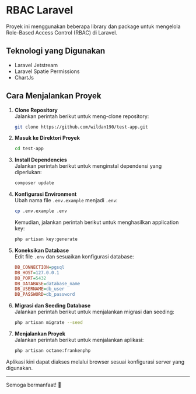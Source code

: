 # RBAC Laravel

Proyek ini menggunakan beberapa library dan package untuk mengelola Role-Based Access Control (RBAC) di Laravel.

## Teknologi yang Digunakan
- Laravel Jetstream
- Laravel Spatie Permissions
- ChartJs

## Cara Menjalankan Proyek

1. **Clone Repository**  
   Jalankan perintah berikut untuk meng-clone repository:
   ```sh
   git clone https://github.com/wildan190/test-app.git
   ```

2. **Masuk ke Direktori Proyek**  
   ```sh
   cd test-app
   ```

3. **Install Dependencies**  
   Jalankan perintah berikut untuk menginstal dependensi yang diperlukan:
   ```sh
   composer update
   ```

4. **Konfigurasi Environment**  
   Ubah nama file `.env.example` menjadi `.env`:
   ```sh
   cp .env.example .env
   ```

   Kemudian, jalankan perintah berikut untuk menghasilkan application key:
   ```sh
   php artisan key:generate
   ```

5. **Koneksikan Database**  
   Edit file `.env` dan sesuaikan konfigurasi database:
   ```ini
   DB_CONNECTION=pgsql
   DB_HOST=127.0.0.1
   DB_PORT=5432
   DB_DATABASE=database_name
   DB_USERNAME=db_user
   DB_PASSWORD=db_password
   ```

6. **Migrasi dan Seeding Database**  
   Jalankan perintah berikut untuk menjalankan migrasi dan seeding:
   ```sh
   php artisan migrate --seed
   ```

7. **Menjalankan Proyek**  
   Jalankan perintah berikut untuk menjalankan aplikasi:
   ```sh
   php artisan octane:frankenphp
   ```

Aplikasi kini dapat diakses melalui browser sesuai konfigurasi server yang digunakan.

---

Semoga bermanfaat! 🚀

